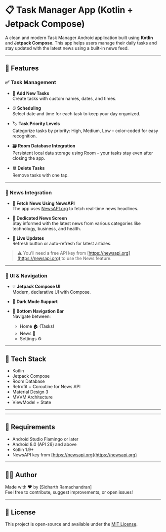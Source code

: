 # 📋 Task Manager App (Kotlin + Jetpack Compose)

A clean and modern Task Manager Android application built using **Kotlin** and **Jetpack Compose**. This app helps users manage their daily tasks and stay updated with the latest news using a built-in news feed.


---

## 🚀 Features

### ✅ Task Management
- 📝 **Add New Tasks**  
  Create tasks with custom names, dates, and times.

- ⏰ **Scheduling**  
  Select date and time for each task to keep your day organized.

- 🏷️ **Task Priority Levels**  
  Categorize tasks by priority: High, Medium, Low – color-coded for easy recognition.

- 🗃️ **Room Database Integration**  
  Persistent local data storage using Room – your tasks stay even after closing the app.

- 🗑️ **Delete Tasks**  
  Remove tasks with one tap.

---

### 📰 News Integration
- 📡 **Fetch News Using NewsAPI**  
  The app uses [NewsAPI.org](https://newsapi.org/) to fetch real-time news headlines.

- 📰 **Dedicated News Screen**  
  Stay informed with the latest news from various categories like technology, business, and health.

- 🔄 **Live Updates**  
  Refresh button or auto-refresh for latest articles.

> ⚠️ You'll need a free API key from [https://newsapi.org](https://newsapi.org) to use the News feature.

---

### 🎨 UI & Navigation
- 💡 **Jetpack Compose UI**  
  Modern, declarative UI with Compose.

- 🌙 **Dark Mode Support**

- 🧭 **Bottom Navigation Bar**  
  Navigate between:
  - Home 🏠 (Tasks)
  - News 📰
  - Settings ⚙️

---

## 🔧 Tech Stack

- Kotlin
- Jetpack Compose
- Room Database
- Retrofit + Coroutine for News API
- Material Design 3
- MVVM Architecture
- ViewModel + State

---


---

## 📱 Requirements

- Android Studio Flamingo or later
- Android 8.0 (API 26) and above
- Kotlin 1.9+
- NewsAPI key from [https://newsapi.org](https://newsapi.org)

---



## 🧑‍💻 Author

Made with ❤️ by [Sidharth Ramachandran]  
Feel free to contribute, suggest improvements, or open issues!

---

## 📄 License

This project is open-source and available under the [MIT License](LICENSE).


